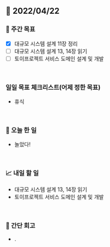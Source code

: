 ## 📅 2022/04/22


### 👏 주간 목표

- [x] 대규모 시스템 설계 11장 정리
- [ ] 대규모 시스템 설계 13, 14장 읽기
- [ ] 토이프로젝트 서비스 도메인 설계 및 개발 

<br/>

### 일일 목표 체크리스트(어제 정한 목표)

- 휴식

<br/>

### 💯 오늘 한 일

- 놀았다!

<br/>

### 📈 내일 할 일

- 대규모 시스템 설계 13, 14장 읽기
- 토이프로젝트 서비스 도메인 설계 및 개발

<br/>

### 🤔 간단 회고

- .




 




 









